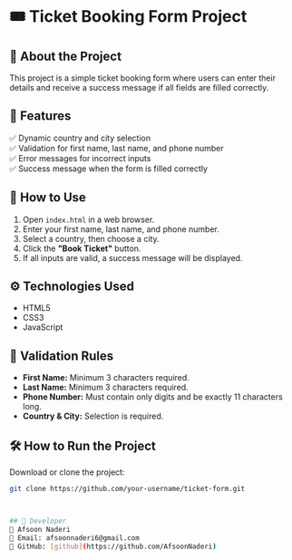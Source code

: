 # 🎟️ Ticket Booking Form Project

## 📌 About the Project
This project is a simple ticket booking form where users can enter their details and receive a success message if all fields are filled correctly.

## 🚀 Features
✅ Dynamic country and city selection  
✅ Validation for first name, last name, and phone number  
✅ Error messages for incorrect inputs  
✅ Success message when the form is filled correctly  

## 📜 How to Use
1. Open `index.html` in a web browser.  
2. Enter your first name, last name, and phone number.  
3. Select a country, then choose a city.  
4. Click the **"Book Ticket"** button.  
5. If all inputs are valid, a success message will be displayed.  

## ⚙️ Technologies Used
- HTML5  
- CSS3  
- JavaScript  

## 📌 Validation Rules
- **First Name:** Minimum 3 characters required.  
- **Last Name:** Minimum 3 characters required.  
- **Phone Number:** Must contain only digits and be exactly 11 characters long.  
- **Country & City:** Selection is required.  

## 🛠 How to Run the Project
Download or clone the project:
   ```sh
   git clone https://github.com/your-username/ticket-form.git



## 📩 Developer
👤 Afsoon Naderi
📧 Email: afsoonnaderi6@gmail.com
🔗 GitHub: [github](https://github.com/AfsoonNaderi)